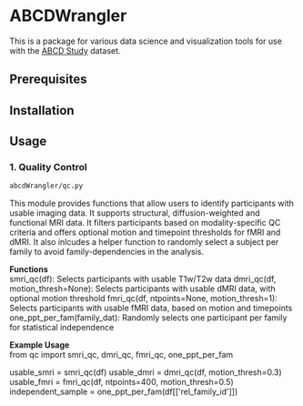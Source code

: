 # ABCDWrangler
This is a package for various data science and visualization tools for use with the [ABCD Study](https://abcdstudy.org/) dataset.


## Prerequisites

## Installation


## Usage

### 1. Quality Control 
  ```sh
 abcdWrangler/qc.py 
  ```
This module provides functions that allow users to identify participants with usable imaging data. It supports structural, diffusion-weighted and functional MRI data. It filters participants based on modality-specific QC criteria and offers optional  motion and timepoint thresholds for fMRI and dMRI. It also inlcudes a helper function to randomly select a subject per family to avoid family-dependencies in the analysis. 

**Functions** \
smri_qc(df): Selects participants with usable T1w/T2w data
dmri_qc(df, motion_thresh=None): Selects participants with usable dMRI data, with optional motion threshold
fmri_qc(df, ntpoints=None, motion_thresh=1): Selects participants with usable fMRI data, based on motion and timepoints
one_ppt_per_fam(family_dat): Randomly selects one participant per family for statistical independence

**Example Usage** \
from qc import smri_qc, dmri_qc, fmri_qc, one_ppt_per_fam

usable_smri = smri_qc(df)
usable_dmri = dmri_qc(df, motion_thresh=0.3)
usable_fmri = fmri_qc(df, ntpoints=400, motion_thresh=0.5)
independent_sample = one_ppt_per_fam(df[['rel_family_id']])



